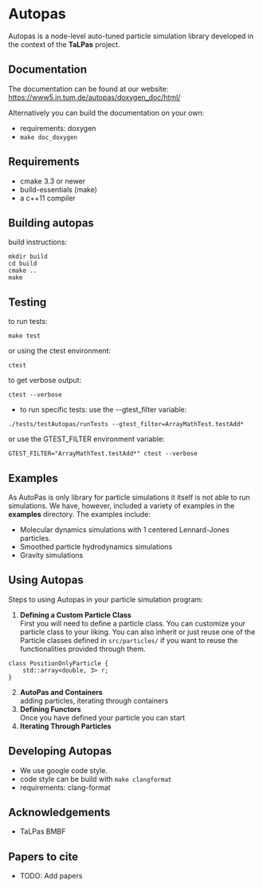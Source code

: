 # Autopas
Autopas is a node-level auto-tuned particle simulation library developed
in the context of the **TaLPas** project.

## Documentation
The documentation can be found at our website:
 https://www5.in.tum.de/autopas/doxygen_doc/html/

Alternatively you can build the documentation on your own:
* requirements:
 doxygen
* `make doc_doxygen`


## Requirements
* cmake 3.3 or newer
* build-essentials (make)
* a c++11 compiler


## Building autopas
build instructions:
```
mkdir build
cd build
cmake ..
make
```


## Testing
to run tests:
```
make test
```
or using the ctest environment:
```
ctest
```
to get verbose output:
```
ctest --verbose
```
* to run specific tests:
use the --gtest_filter variable:
```
./tests/testAutopas/runTests --gtest_filter=ArrayMathTest.testAdd*
```
or use the GTEST_FILTER environment variable:
```
GTEST_FILTER="ArrayMathTest.testAdd*" ctest --verbose
```


## Examples
As AutoPas is only library for particle simulations it itself is not able to run simulations.
We have, however, included a variety of examples in the **examples** directory. The examples include:
* Molecular dynamics simulations with 1 centered Lennard-Jones particles.
* Smoothed particle hydrodynamics simulations
* Gravity simulations


## Using Autopas

Steps to using Autopas in your particle simulation program:
1. **Defining a Custom Particle Class** <br/>
First you will need to define a particle class. You can customize your particle class to your liking.
You can also inherit or just reuse one of the Particle classes defined
in `src/particles/` if you want to reuse the functionalities provided
through them.
```
class PositionOnlyParticle {
    std::array<double, 3> r;
}

```
2. **AutoPas and Containers**<br>
adding particles, iterating through containers
3. **Defining Functors** <br/>
Once you have defined your particle you can start
4. **Iterating Through Particles**



## Developing Autopas
* We use google code style.
* code style can be build with `make clangformat`
* requirements:
	clang-format

## Acknowledgements
* TaLPas BMBF

## Papers to cite
* TODO: Add papers
